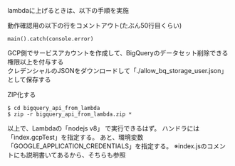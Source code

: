 lambdaに上げるときは、以下の手順を実施

動作確認用の以下の行をコメントアウト(たぶん50行目くらい)
```
main().catch(console.error)
```

GCP側でサービスアカウントを作成して、BigQueryのデータセット削除できる権限以上を付与する  
クレデンシャルのJSONをダウンロードして「./allow_bq_storage_user.json」として保存する

ZIP化する
```
$ cd bigquery_api_from_lambda
$ zip -r bigquery_api_from_lambda.zip *
```

以上で、Lambdaの「nodejs v8」 で実行できるはず。
ハンドラには「index.gcpTest」を指定する。
あと、環境変数「GOOGLE_APPLICATION_CREDENTIALS」を指定する。
※index.jsのコメントにも説明書いてあるから、そちらも参照

